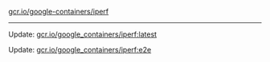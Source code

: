 [gcr.io/google-containers/iperf](https://hub.docker.com/r/cruse/iperf/tags/) 

----
Update: [gcr.io/google_containers/iperf:latest](https://hub.docker.com/r/cruse/iperf/tags/)

Update: [gcr.io/google_containers/iperf:e2e](https://hub.docker.com/r/cruse/iperf/tags/)

